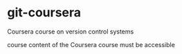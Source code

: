 # git-coursera
Coursera course on version control systems



course content of the Coursera course must be accessible
